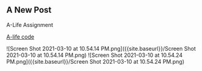 ## A New Post

A-Life Assignment

[A-life code](https://editor.p5js.org/s1gr1dc/sketches/0JvN1l-Tt)

![Screen Shot 2021-03-10 at 10.54.14 PM.png]({{site.baseurl}}/Screen Shot 2021-03-10 at 10.54.14 PM.png)
![Screen Shot 2021-03-10 at 10.54.24 PM.png]({{site.baseurl}}/Screen Shot 2021-03-10 at 10.54.24 PM.png)


